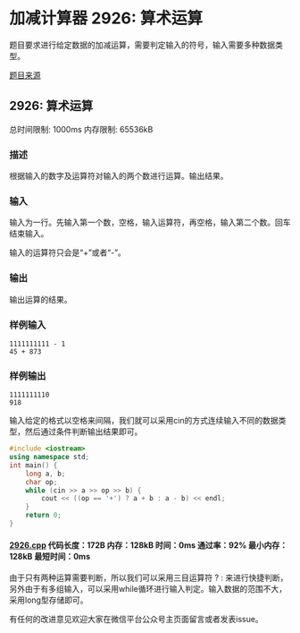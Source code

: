 # 加减计算器 2926: 算术运算

题目要求进行给定数据的加减运算，需要判定输入的符号，输入需要多种数据类型。

[题目来源](http://bailian.openjudge.cn/practice/2926/)

## 2926: 算术运算

总时间限制: 1000ms    内存限制: 65536kB

### 描述

根据输入的数字及运算符对输入的两个数进行运算。输出结果。

### 输入

输入为一行。先输入第一个数，空格，输入运算符，再空格，输入第二个数。回车结束输入。

输入的运算符只会是“+”或者“-”。

### 输出

输出运算的结果。

### 样例输入
```
1111111111 - 1
45 + 873
```
### 样例输出
```
1111111110
918
```
输入给定的格式以空格来间隔，我们就可以采用cin的方式连续输入不同的数据类型，然后通过条件判断输出结果即可。
```cpp
#include <iostream>
using namespace std;
int main() {
	long a, b;
	char op;
	while (cin >> a >> op >> b) {
		cout << ((op == '+') ? a + b : a - b) << endl;
	}
	return 0;
}
```
#### [2926.cpp](https://github.com/Ienu/ExerciseEveryday/blob/master/Code/2900-2999/2926.cpp) 代码长度：172B 内存：128kB 时间：0ms 通过率：92% 最小内存：128kB  最短时间：0ms

由于只有两种运算需要判断，所以我们可以采用三目运算符 ? : 来进行快捷判断，另外由于有多组输入，可以采用while循环进行输入判定。输入数据的范围不大，采用long型存储即可。

有任何的改进意见欢迎大家在微信平台公众号主页面留言或者发表issue。
